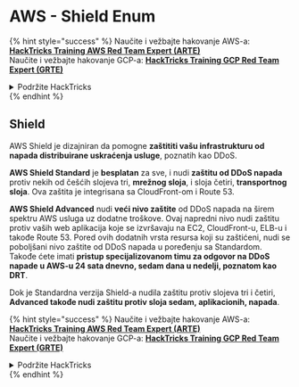# AWS - Shield Enum

{% hint style="success" %}
Naučite i vežbajte hakovanje AWS-a:<img src="/.gitbook/assets/image.png" alt="" data-size="line">[**HackTricks Training AWS Red Team Expert (ARTE)**](https://training.hacktricks.xyz/courses/arte)<img src="/.gitbook/assets/image.png" alt="" data-size="line">\
Naučite i vežbajte hakovanje GCP-a: <img src="/.gitbook/assets/image (2).png" alt="" data-size="line">[**HackTricks Training GCP Red Team Expert (GRTE)**<img src="/.gitbook/assets/image (2).png" alt="" data-size="line">](https://training.hacktricks.xyz/courses/grte)

<details>

<summary>Podržite HackTricks</summary>

* Proverite [**planove pretplate**](https://github.com/sponsors/carlospolop)!
* **Pridružite se** 💬 [**Discord grupi**](https://discord.gg/hRep4RUj7f) ili [**telegram grupi**](https://t.me/peass) ili nas **pratite** na **Twitteru** 🐦 [**@hacktricks\_live**](https://twitter.com/hacktricks\_live)**.**
* **Podelite hakovanje trikova slanjem PR-ova na** [**HackTricks**](https://github.com/carlospolop/hacktricks) i [**HackTricks Cloud**](https://github.com/carlospolop/hacktricks-cloud) github repozitorijume.

</details>
{% endhint %}

## Shield

AWS Shield je dizajniran da pomogne **zaštititi vašu infrastrukturu od napada distribuirane uskraćenja usluge**, poznatih kao DDoS.

**AWS Shield Standard** je **besplatan** za sve, i nudi **zaštitu od DDoS napada** protiv nekih od češćih slojeva tri, **mrežnog sloja**, i sloja četiri, **transportnog sloja**. Ova zaštita je integrisana sa CloudFront-om i Route 53.

**AWS Shield Advanced** nudi **veći nivo zaštite** od DDoS napada na širem spektru AWS usluga uz dodatne troškove. Ovaj napredni nivo nudi zaštitu protiv vaših web aplikacija koje se izvršavaju na EC2, CloudFront-u, ELB-u i takođe Route 53. Pored ovih dodatnih vrsta resursa koji su zaštićeni, nudi se poboljšani nivo zaštite od DDoS napada u poređenju sa Standardom. Takođe ćete imati **pristup specijalizovanom timu za odgovor na DDoS napade u AWS-u 24 sata dnevno, sedam dana u nedelji, poznatom kao DRT**.

Dok je Standardna verzija Shield-a nudila zaštitu protiv slojeva tri i četiri, **Advanced takođe nudi zaštitu protiv sloja sedam, aplikacionih, napada**.

{% hint style="success" %}
Naučite i vežbajte hakovanje AWS-a:<img src="/.gitbook/assets/image.png" alt="" data-size="line">[**HackTricks Training AWS Red Team Expert (ARTE)**](https://training.hacktricks.xyz/courses/arte)<img src="/.gitbook/assets/image.png" alt="" data-size="line">\
Naučite i vežbajte hakovanje GCP-a: <img src="/.gitbook/assets/image (2).png" alt="" data-size="line">[**HackTricks Training GCP Red Team Expert (GRTE)**<img src="/.gitbook/assets/image (2).png" alt="" data-size="line">](https://training.hacktricks.xyz/courses/grte)

<details>

<summary>Podržite HackTricks</summary>

* Proverite [**planove pretplate**](https://github.com/sponsors/carlospolop)!
* **Pridružite se** 💬 [**Discord grupi**](https://discord.gg/hRep4RUj7f) ili [**telegram grupi**](https://t.me/peass) ili nas **pratite** na **Twitteru** 🐦 [**@hacktricks\_live**](https://twitter.com/hacktricks\_live)**.**
* **Podelite hakovanje trikova slanjem PR-ova na** [**HackTricks**](https://github.com/carlospolop/hacktricks) i [**HackTricks Cloud**](https://github.com/carlospolop/hacktricks-cloud) github repozitorijume.

</details>
{% endhint %}
